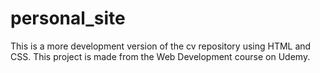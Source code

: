 # personal_site
This is a more development version of the cv repository using HTML and CSS. This project is made from the Web Development course on Udemy.
